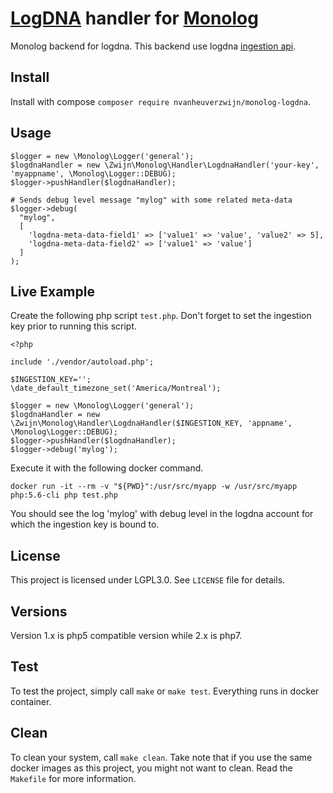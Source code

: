 # [LogDNA](https://logdna.com/) handler for [Monolog](https://github.com/Seldaek/monolog)

Monolog backend for logdna. This backend use logdna [ingestion api](https://docs.logdna.com/v1.0/reference#api).

## Install

Install with compose `composer require nvanheuverzwijn/monolog-logdna`.

## Usage

```
$logger = new \Monolog\Logger('general');
$logdnaHandler = new \Zwijn\Monolog\Handler\LogdnaHandler('your-key', 'myappname', \Monolog\Logger::DEBUG);
$logger->pushHandler($logdnaHandler); 

# Sends debug level message "mylog" with some related meta-data
$logger->debug(
  "mylog",
  [
    'logdna-meta-data-field1' => ['value1' => 'value', 'value2' => 5],
    'logdna-meta-data-field2' => ['value1' => 'value']
  ]
);
```

## Live Example

Create the following php script `test.php`. Don't forget to set the ingestion key prior to running this script.

```
<?php

include './vendor/autoload.php';

$INGESTION_KEY='';
\date_default_timezone_set('America/Montreal');

$logger = new \Monolog\Logger('general');
$logdnaHandler = new \Zwijn\Monolog\Handler\LogdnaHandler($INGESTION_KEY, 'appname', \Monolog\Logger::DEBUG);
$logger->pushHandler($logdnaHandler);
$logger->debug('mylog');
```

Execute it with the following docker command.

```
docker run -it --rm -v "${PWD}":/usr/src/myapp -w /usr/src/myapp php:5.6-cli php test.php
```

You should see the log 'mylog' with debug level in the logdna account for which the ingestion key is bound to.

## License

This project is licensed under LGPL3.0. See `LICENSE` file for details.

## Versions

Version 1.x is php5 compatible version while 2.x is php7.

## Test

To test the project, simply call `make` or `make test`. Everything runs in docker container.

## Clean

To clean your system, call `make clean`. Take note that if you use the same docker images as this project, you might not want to clean. Read the `Makefile` for more information.
